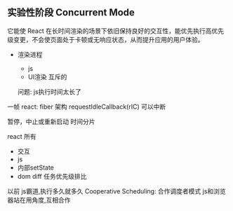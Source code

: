 ## 实验性阶段  Concurrent Mode
它能使 React 在长时间渲染的场景下依旧保持良好的交互性，能优先执行高优先级变更，不会使页面处于卡顿或无响应状态，从而提升应用的用户体验。
- 渲染进程
  - js
  - UI渲染
  互斥的  

  问题: js执行时间太长了

 一帧
  react: fiber 架构  requestIdleCallback(rIC)   可以中断

  暂停，中止或重新启动
  时间分片


  react 所有 
  - 交互
  - js
  - 内部setState
  - dom diff
任务优先级排比

以前 js霸道,执行多久就多久 
Cooperative Scheduling: 合作调度者模式   js和浏览器站在用角度,互相合作
 
